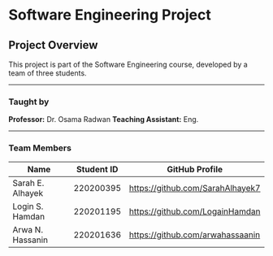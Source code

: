 # Software Engineering Project

## Project Overview
This project is part of the Software Engineering course, developed by a team of three students.

---

### Taught by
**Professor:** Dr. Osama Radwan
**Teaching Assistant:** Eng. 

---

### Team Members

| Name             | Student ID  | GitHub Profile                   |
|------------------|-------------|----------------------------------|
| Sarah E. Alhayek | 220200395   | https://github.com/SarahAlhayek7 |
| Login S. Hamdan  | 220201195   | https://github.com/LogainHamdan  |
| Arwa N.  Hassanin| 220201636   | https://github.com/arwahassaanin |

